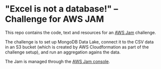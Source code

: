 # "Excel is not a database!" – Challenge for AWS JAM

This repo contains the code, text and resources for an [AWS Jam](https://jam.awsevents.com/) challenge.

The challenge is to set up MongoDB Data Lake, connect it to the CSV data in an S3 bucket (which is created by AWS Cloudformation as part of the challenge setup), and run an aggregation agains the data.

The Jam is managed through the [AWS Jam console](https://admin.jam.awsevents.com/).
